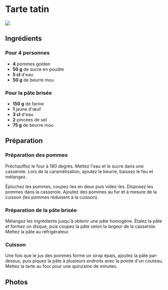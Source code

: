 # Tarte tatin

![](/images/tarte-tatin.jpg)

## Ingrédients

### Pour 4 personnes

- **4** pommes golden
- **50 g** de sucre en poudre
- **5 cl** d'eau
- **50 g** de beurre mou

### Pour la pâte brisée

- **150 g** de farine
- **1** jaune d'œuf
- **3 cl** d'eau
- **2** pincées de sel
- **75 g** de beurre mou

## Préparation

### Préparation des pommes

Préchauffez le four à 180 degrés. Mettez l'eau et le sucre dans une casserole. Lors de la caramélisation, ajoutez le beurre, baissez le feu et mélangez.

Épluchez les pommes, coupez-les en deux puis videz-les. Disposez les pommes dans la casserole. Ajoutez des pommes au fur et à mesure de la cuisson (les pommes réduisent à la cuisson).

### Préparation de la pâte brisée

Mélangez les ingrédients jusqu'à obtenir une pâte homogène. Étalez la pâte et formez un disque, puis coupez la pâte selon la largeur de la casserole. Mettez la pâte au réfrigérateur.

### Cuisson

Une fois que le jus des pommes forme un sirop épais, ajoutez la pâte par-dessus, puis piquez la pâte à plusieurs endroits avec la pointe d'un couteau. Mettez la tarte au four pour une quinzaine de minutes.

## Photos